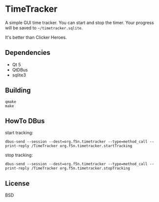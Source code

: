 # TimeTracker

A simple GUI time tracker. You can start and stop the timer.
Your progress will be saved to `~/timetracker.sqlite`.

It's better than Clicker Heroes.

## Dependencies

  * Qt 5
  * QtDBus
  * sqlite3

## Building

```
qmake
make
```

## HowTo DBus

start tracking:

```
dbus-send --session --dest=org.f5n.timetracker --type=method_call --print-reply /TimeTracker org.f5n.timetracker.startTracking
```

stop tracking:

```
dbus-send --session --dest=org.f5n.timetracker --type=method_call --print-reply /TimeTracker org.f5n.timetracker.stopTracking
```


## License

BSD
